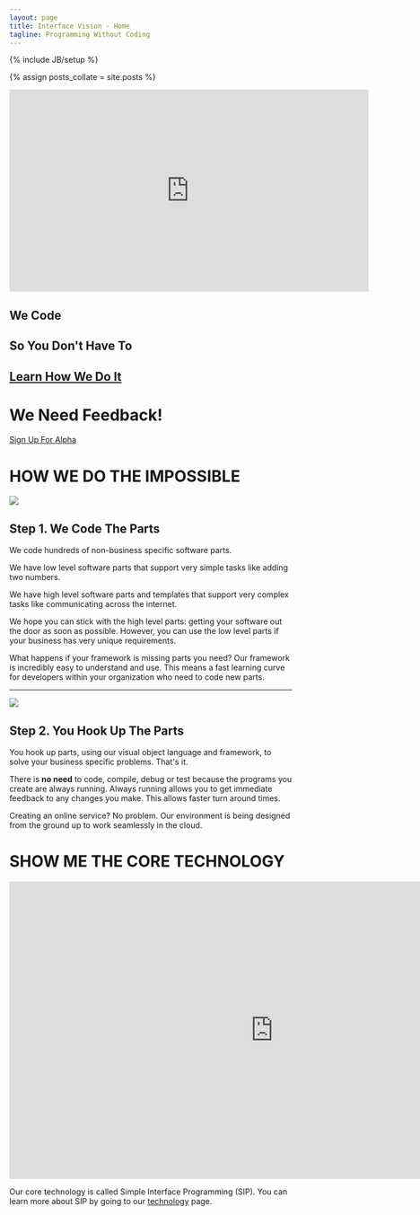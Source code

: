 ```yaml
---
layout: page
title: Interface Vision - Home
tagline: Programming Without Coding
---
```

{% include JB/setup %}

{% assign posts_collate = site.posts %}

<!--

<div id="myCarousel" class="carousel slide">
  <div class="carousel-inner">
    <div class="item active">
      <img src="../assets/img/eventually.jpg" alt="">
      <div class="container">
        <div class="carousel-caption">
          <h1>Interface Vision</h1>
          <p class="lead">We code so you don't have to</p>
          <a class="btn btn-large btn-primary" href="/signup.html">Sign up today</a>
        </div>
      </div>
    </div>
    <div class="item">
      <img src="../assets/img/eventually.jpg" alt="">
      <div class="container">
        <div class="carousel-caption">
          <h1>Eventually</h1>
          <p class="lead">software will be created without coding</p>
        </div>
      </div>
    </div>
    <div class="item">
      <img src="../assets/img/evolutionary.jpg" alt="">
      <div class="container">
        <div class="carousel-caption">
          <h1>Evolutionary</h1>
          <p class="lead">visual object language and framework</p>
          <a class="btn btn-large btn-primary" href="/technology.html">Learn more</a>
        </div>
      </div>
    </div>
    <div class="item">
      <img src="../assets/img/inevitable.jpg" alt="">
      <div class="container">
        <div class="carousel-caption">
          <h1>Inevitable</h1>
          <p class="lead">as the wheel, flying, walking on the moon</p>
        </div>
      </div>
    </div>
    <div class="item">
      <img src="../assets/img/brilliant.jpg" alt="">
      <div class="container">
        <div class="carousel-caption">
          <h1>Brilliant</h1>
          <p class="lead">times ahead</p>
        </div>
      </div>
    </div>
  </div>
  <a class="left carousel-control" href="#myCarousel" data-slide="prev">&lsaquo;</a>
  <a class="right carousel-control" href="#myCarousel" data-slide="next">&rsaquo;</a>
</div>
-->

<div class="featurette">
  <iframe class="featurette-video pull-right" src="http://player.vimeo.com/video/41001941?api=0" width="640" height="360" frameborder="0" webkitAllowFullScreen = "webkitAllowFullScreen" mozallowfullscreen = "mozallowfullscreen" allowFullScreen = "allowFullScreen"> </iframe>
  <h2 class="featurette-heading">We Code</h2>
  <h2 class="featurette-heading muted">So You Don't Have To</h2>
  <h2 class="featurette-heading muted no-underline">
    <a href="/technology.html">Learn How We Do It</a>
  </h2>
</div>

<div class="signup-divider pagination-centered">
  <h1>We Need Feedback!</h1>
  <!--<a class="btn btn-large btn-success" href="https://docs.google.com/a/interfacevision.com/spreadsheet/viewform?formkey=dHhIdnh0eHVBN2p0MVRJYnB6Mmw0amc6MQ"  target="_blank">Sign Up For Alpha</a> -->
  <a class="btn btn-large btn-success" href="/signup.html">Sign Up For Alpha</a>
</div>

<div class="huge-divider pagination-centered">
  <h1>HOW WE DO THE IMPOSSIBLE</h1>
</div>  

<div class="featurette cursor-pointer">
  <a class="cursor-pointer" onclick="$('#image-to-show').attr('src','../assets/img/iPadMockupParts1084x847.png');$('#image-popup').modal({ keyboard: true, show: true, backdrop: true});">
    <img class="featurette-image pull-right popup-image" src="../assets/img/iPadMockupParts524x409.png"></img>
  </a>
  <h2 class="featurette-heading">Step 1. <span class="muted">We Code The Parts</span></h2>
  <p class="lead">We code hundreds of non-business specific software parts.</p>
  <p class="lead">We have low level software parts that support very simple tasks like adding two numbers.</p>
  <p class="lead">We have high level software parts and templates that support very complex tasks like communicating across the internet.</p>
  <p class="lead">We hope you can stick with the high level parts: getting your software out the door as soon as possible. However, you can use the low level parts if your business has very unique requirements.</p>
  
  <p class="lead">What happens if your framework is missing parts you need? Our framework is incredibly easy to understand and use. This means a fast learning curve for developers within your organization who need to code new parts.</p>
  
</div>

<hr class="featurette-divider">

<div class="featurette cursor-pointer">
  <a class="cursor-pointer" onclick="$('#image-to-show').attr('src','../assets/img/iPadMockupVision1084x847.png');$('#image-popup').modal({ keyboard: true, show: true, backdrop: true});">
    <img class="featurette-image pull-left popup-image" src="../assets/img/iPadMockupVision524x409.png"></img>
  </a>
  <h2 class="featurette-heading">Step 2. <span class="muted">You Hook Up The Parts</span></h2>
  <p class="lead">You hook up parts, using our visual object language and framework, to solve your business specific problems. That's it.</p>
  <p class="lead">There is <strong>no need</strong> to code, compile, debug or test because the programs you create are always running. Always running allows you to get immediate feedback to any changes you make. This allows faster turn around times.</p>
  <p class="lead">Creating an online service? No problem. Our environment is being designed from the ground up to work seamlessly in the cloud.</p>
</div>

<div class="huge-divider pagination-centered">
  <h1>SHOW ME THE CORE TECHNOLOGY</h1>
</div>  

<div class="featurette">
  <p class="pagination-centered">
    <iframe class="featurette-video" src="http://player.vimeo.com/video/52974956" width="940" height="530" frameborder="0" webkitAllowFullScreen = "webkitAllowFullScreen" mozallowfullscreen = "mozallowfullscreen" allowFullScreen = "allowFullScreen"> </iframe>
  </p>
  <p class="lead">Our core technology is called Simple Interface Programming (SIP). You can learn more about SIP by going to our <a href = "/technology.html">technology</a> page.</p>
</div>



